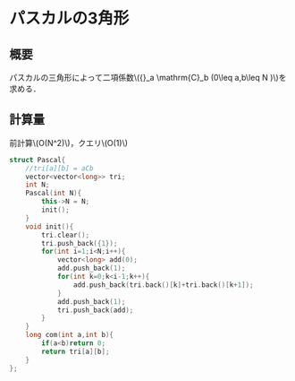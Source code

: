 # パスカルの3角形
## 概要
パスカルの三角形によって二項係数\\({}_a \mathrm{C}_b (0\leq a,b\leq N )\\)を求める．

## 計算量
前計算\\(O(N^2)\\)，クエリ\\(O(1)\\)

```cpp
struct Pascal{
    //tri[a][b] = aCb
    vector<vector<long>> tri;
    int N;
    Pascal(int N){
        this->N = N;
        init();
    }
    void init(){
        tri.clear();
        tri.push_back({1});
        for(int i=1;i<N;i++){
            vector<long> add(0);
            add.push_back(1);
            for(int k=0;k<i-1;k++){
                add.push_back(tri.back()[k]+tri.back()[k+1]);
            }
            add.push_back(1);
            tri.push_back(add);
        }
    }
    long com(int a,int b){
        if(a<b)return 0;
        return tri[a][b];
    }
};
```
